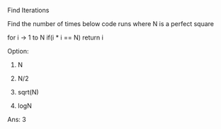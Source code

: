 Find Iterations

Find the number of times below code runs where N is a perfect square

for i -> 1 to N
  if(i * i == N)
    return i

Option:

1. N

2. N/2
 
3. sqrt(N)

4. logN

Ans:
3
